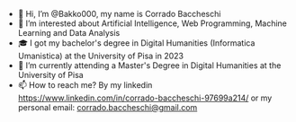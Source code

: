 - 👋 Hi, I’m @Bakko000, my name is Corrado Baccheschi
- 👀 I’m interested about Artificial Intelligence, Web Programming, Machine Learning and Data Analysis
- 🎓 I got my bachelor's degree in Digital Humanities (Informatica Umanistica) at the University of Pisa in 2023
- 🌱 I’m currently attending a Master's Degree in Digital Humanities at the University of Pisa
- 📫 How to reach me? By my linkedin https://www.linkedin.com/in/corrado-baccheschi-97699a214/ or my personal email: corrado.baccheschi@gmail.com

<!---
Bakko000/Bakko000 is a ✨ special ✨ repository because its `README.md` (this file) appears on your GitHub profile.
You can click the Preview link to take a look at your changes.
--->

